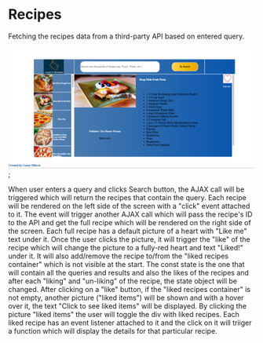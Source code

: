 # Recipes
Fetching the recipes data from a third-party API based on entered query. 

![alt text](https://github.com/lazarmilovic/Recipes/blob/master/Preview.png?raw=true);


When user enters a query and clicks Search button, the AJAX call will be triggered which will return the recipes that contain the query. Each recipe will be rendered on the left side of the screen with a "click" event attached to it. The event will trigger another AJAX call which will pass the recipe's ID to the API and get the full recipe which will be rendered on the right side of the screen. 
Each full recipe has a default picture of a heart with "Like me" text under it. Once the user clicks the picture, it will trigger the "like" of the recipe which will change the picture to a fully-red heart and text "Liked!" under it. It will also add/remove the recipe to/from the "liked recipes container" which is not visible at the start. 
The const state is the one that will contain all the queries and results and also the likes of the recipes and after each "liking" and "un-liking" of the recipe, the state object will be changed. After clicking on a "like" button, if the "liked recipes container" is not empty, another picture ("liked items") will be shown and with a hover over it, the text "Click to see liked items" will be displayed. 
By clicking the picture "liked items" the user will toggle the div with liked recipes. Each liked recipe has an event listener attached to it and the click on it will triiger a function which will display the details for that particular recipe. 
